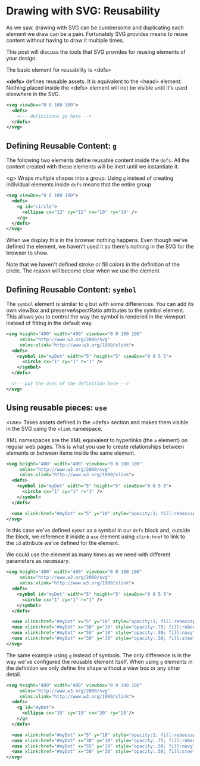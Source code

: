 # Drawing with SVG: Reusability

As we saw, drawing with SVG can be cumbersome and duplicating each element we draw can be a pain. Fortunately SVG provides means to reuse content without having to draw it multiple times.

This post will discuss the tools that SVG provides for reusing elements of your design.

The basic element for reusability is &lt;defs&gt;

**&lt;defs&gt;** defines reusable assets. It is equivalent to the &lt;head&gt; element:  Nothing placed inside the &lt;defs&gt; element will not be visible until it's used elsewhere in the SVG.

```svg
<svg viewBox="0 0 100 100">
  <defs>
    <!-- definitions go here -->
  </defs>
</svg>
```

## Defining Reusable Content: `g`

The following two elements define reusable content inside the `defs`. All the content created with these elements will be inert until we instantiate it.

&lt;g&gt; Wraps multiple shapes into a group. Using `g` instead of creating individual elements inside `defs` means that the entire group

```svg
<svg viewBox="0 0 100 100">
  <defs>
    <g id="circle">
      <ellipse cx="12" cy="12" rx="10" ry="10" />
    </g>
  </defs>
</svg>
```

When we display this in the browser nothing happens. Even though we've defined the element, we haven't used it so there's nothing in the SVG for the browser to show.

Note that we haven't defined stroke or fill colors in the definition of the circle. The reason will become clear when we use the element

## Defining Reusable Content: `symbol`

The `symbol` element is similar to `g` but with some differences. You can add its own viewBox and preserveAspectRatio attributes to the symbol element. This allows you to control the way the symbol is rendered in the viewport instead of fitting in the default way.

```svg
<svg height="400" width="400" viewbox="0 0 100 100"
     xmlns="http://www.w3.org/2000/svg"
     xmlns:xlink="http://www.w3.org/1999/xlink">
  <defs>
    <symbol id="myDot" width="5" height="5" viewBox="0 0 5 5">
      <circle cx="1" cy="1" r="1" />
    </symbol>
  </defs>

  <!-- put the uses of the definition here -->
</svg>
```

## Using reusable pieces: `use`

&lt;use&gt; Takes assets defined in the &lt;defs&gt; section and makes them visible in the SVG using the `xlink` namespace.

XML namespaces are the XML equivalent to hyperlinks (the `a` element) on regular web pages. This is what you use to create relationships between elements or between items inside the same element.

```svg
<svg height="400" width="400" viewbox="0 0 100 100"
     xmlns="http://www.w3.org/2000/svg"
     xmlns:xlink="http://www.w3.org/1999/xlink">
  <defs>
    <symbol id="myDot" width="5" height="5" viewBox="0 0 5 5">
      <circle cx="1" cy="1" r="1" />
    </symbol>
  </defs>

  <use xlink:href="#myDot" x="5" y="10" style="opacity:1; fill:rebeccapurple"/>
</svg>
```

In this case we've defined `myDot` as a symbol in our `defs` block and, outside the block, we reference it inside a `use` element using `xlink:href` to link to the `id` attribute we've defined for the element.

We could use the element as many times as we need with different parameters as necessary.

```svg
<svg height="400" width="400" viewbox="0 0 100 100"
     xmlns="http://www.w3.org/2000/svg"
     xmlns:xlink="http://www.w3.org/1999/xlink">
  <defs>
    <symbol id="myDot" width="5" height="5" viewBox="0 0 5 5">
      <circle cx="1" cy="1" r="1" />
    </symbol>
  </defs>

  <use xlink:href="#myDot" x="5" y="10" style="opacity:1; fill:rebeccapurple"/>
  <use xlink:href="#myDot" x="30" y="10" style="opacity:.75; fill:rebeccapurple"/>
  <use xlink:href="#myDot" x="55" y="10" style="opacity:.50; fill:navy"/>
  <use xlink:href="#myDot" x="30" y="30" style="opacity:.50; fill:steelblue"/>
</svg>
```

The same example using `g` instead of symbols. The only difference is in the way we've configured the reusable element itself. When using `g` elements in the definition we only define the shape without a view box or any other detail.

```svg
<svg height="400" width="400" viewbox="0 0 100 100"
     xmlns="http://www.w3.org/2000/svg"
     xmlns:xlink="http://www.w3.org/1999/xlink">
  <defs>
    <g id="myDot">
      <ellipse cx="15" cy="15" rx="20" ry="20"/>
    </g>
  </defs>

  <use xlink:href="#myDot" x="5" y="10" style="opacity:1; fill:rebeccapurple"/>
  <use xlink:href="#myDot" x="30" y="10" style="opacity:.75; fill:rebeccapurple"/>
  <use xlink:href="#myDot" x="55" y="10" style="opacity:.50; fill:navy"/>
  <use xlink:href="#myDot" x="30" y="30" style="opacity:.50; fill:steelblue"/>
</svg>
```

